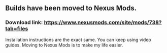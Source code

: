 Builds have been moved to Nexus Mods.
---

### Download link: https://www.nexusmods.com/site/mods/738?tab=files

Installation instructions are the exact same. You can keep using video guides. Moving to Nexus Mods is to make my life easier.
